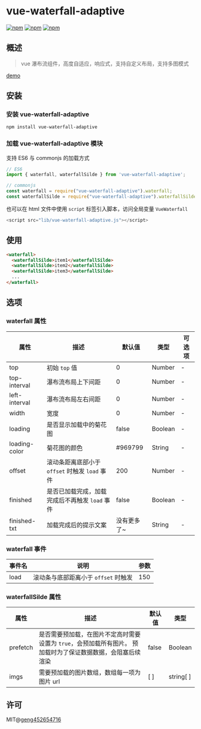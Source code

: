 # vue-waterfall-adaptive

[![npm](https://img.shields.io/npm/v/vue-waterfall-adaptive.svg)](https://www.npmjs.com/package/vue-waterfall-adaptive)
[![npm](https://img.shields.io/npm/dt/vue-waterfall-adaptive.svg)](https://www.npmjs.com/package/vue-waterfall-adaptive)
[![npm](https://img.shields.io/npm/l/vue-waterfall-adaptive.svg)](https://www.npmjs.com/package/vue-waterfall-adaptive)

## 概述
> vue 瀑布流组件，高度自适应，响应式，支持自定义布局，支持多图模式

[demo](https://geng452654716.github.io/vue-waterfall/dist/)

## 安装

### 安装 vue-waterfall-adaptive

```sh
npm install vue-waterfall-adaptive
```

### 加载 vue-waterfall-adaptive 模块

支持 ES6 与 commonjs 的加载方式

```js
// ES6
import { waterfall, waterfallSilde } from 'vue-waterfall-adaptive';

// commonjs
const waterfall = require("vue-waterfall-adaptive").waterfall;
const waterfallSilde = require("vue-waterfall-adaptive").waterfallSilde;
```
也可以在 html 文件中使用 `script` 标签引入脚本，访问全局变量 `VueWaterfall`

```js
<script src="lib/vue-waterfall-adaptive.js"></script>
```

## 使用

```html
<waterfall>
  <waterfallSilde>item1</waterfallSilde>
  <waterfallSilde>item2</waterfallSilde>
  <waterfallSilde>item3</waterfallSilde>
  ...
</waterfall>
```

## 选项

### waterfall 属性

| 属性            | 描述                                                           | 默认值      | 类型       | 可选项                   |
| --------------- | ------------------------------------------------------------- | ----------- | --------- | ------------------------ |
| top             | 初始 `top` 值                                                  | 0           | Number    |           -              |
| top-interval    | 瀑布流布局上下间距                                              | 0           | Number    |           -              |
| left-interval   | 瀑布流布局左右间距                                              | 0           | Number    |            -             |
| width           | 宽度                                                           | 0           | Number    |              -           |
| loading         | 是否显示加载中的菊花图                                          | false       | Boolean   |           -              |
| loading-color   | 菊花图的颜色                                                   | #969799     | String   |           -              |
| offset          | 滚动条距离底部小于 `offset` 时触发 `load` 事件                   | 200         | Number    |           -              |
| finished        | 是否已加载完成，加载完成后不再触发 `load` 事件                    | false       | Boolean   |           -              |
| finished-txt    | 加载完成后的提示文案                                            | 没有更多了~  | String   |           -              |

### waterfall 事件

| 事件名   | 说明                                                       | 参数         |
| ------- | -----------------------------------------------------------| ----------- |
| load    | 滚动条与底部距离小于 `offset` 时触发                          |     150     |

### waterfallSilde 属性

| 属性     | 描述                                                                   |  默认值       | 类型      |
| -------  | -----------------------------------------------------------            | ----------- | --------- |
| prefetch | 是否需要预加载，在图片不定高时需要设置为 `true`，会预加载所有图片。 预加载时为了保证数据数据，会阻塞后续渲染   |     false     | Boolean|
| imgs     | 需要预加载的图片数组，数组每一项为图片 url   |     [ ]     | string[ ] |


## 许可

MIT@[geng452654716](https://github.com/geng452654716)
